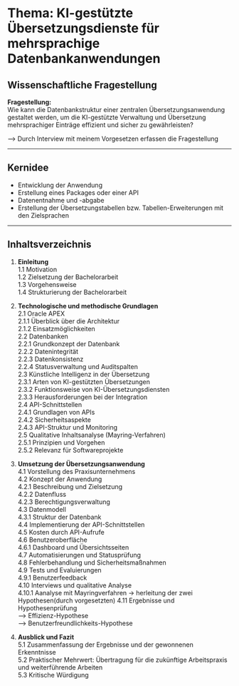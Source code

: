 # Thema: KI-gestützte Übersetzungsdienste für mehrsprachige Datenbankanwendungen
 
## Wissenschaftliche Fragestellung

**Fragestellung:**  
Wie kann die Datenbankstruktur einer zentralen Übersetzungsanwendung gestaltet werden, um die KI-gestützte Verwaltung und Übersetzung mehrsprachiger Einträge effizient und sicher zu gewährleisten?

--> Durch Interview mit meinem Vorgesetzen erfassen die Fragestellung

---

## Kernidee

- Entwicklung der Anwendung  
- Erstellung eines Packages oder einer API  
- Datenentnahme und -abgabe  
- Erstellung der Übersetzungstabellen bzw. Tabellen-Erweiterungen mit den Zielsprachen  

---

## Inhaltsverzeichnis

1. **Einleitung**  
   1.1 Motivation  
   1.2 Zielsetzung der Bachelorarbeit  
   1.3 Vorgehensweise  
   1.4 Strukturierung der Bachelorarbeit  

2. **Technologische und methodische Grundlagen**  
   2.1 Oracle APEX  
   2.1.1 Überblick über die Architektur  
   2.1.2 Einsatzmöglichkeiten  
   2.2 Datenbanken  
   2.2.1 Grundkonzept der Datenbank  
   2.2.2 Datenintegrität  
   2.2.3 Datenkonsistenz  
   2.2.4 Statusverwaltung und Auditspalten  
   2.3 Künstliche Intelligenz in der Übersetzung  
   2.3.1 Arten von KI-gestützten Übersetzungen  
   2.3.2 Funktionsweise von KI-Übersetzungsdiensten  
   2.3.3 Herausforderungen bei der Integration  
   2.4 API-Schnittstellen  
   2.4.1 Grundlagen von APIs  
   2.4.2 Sicherheitsaspekte  
   2.4.3 API-Struktur und Monitoring  
   2.5 Qualitative Inhaltsanalyse (Mayring-Verfahren)  
   2.5.1 Prinzipien und Vorgehen  
   2.5.2 Relevanz für Softwareprojekte  

4. **Umsetzung der Übersetzungsanwendung**  
   4.1 Vorstellung des Praxisunternehmens  
   4.2 Konzept der Anwendung  
   4.2.1 Beschreibung und Zielsetzung  
   4.2.2 Datenfluss  
   4.2.3 Berechtigungsverwaltung  
   4.3 Datenmodell  
   4.3.1 Struktur der Datenbank  
   4.4 Implementierung der API-Schnittstellen  
   4.5 Kosten durch API-Aufrufe  
   4.6 Benutzeroberfläche  
   4.6.1 Dashboard und Übersichtsseiten  
   4.7 Automatisierungen und Statusprüfung  
   4.8 Fehlerbehandlung und Sicherheitsmaßnahmen  
   4.9 Tests und Evaluierungen  
   4.9.1 Benutzerfeedback  
   4.10 Interviews und qualitative Analyse  
   4.10.1 Aanalyse mit Mayringverfahren
   -> herleitung der zwei Hypothesen(durch vorgesetzten)
   4.11 Ergebnisse und Hypothesenprüfung  
   -->  Effizienz-Hypothese  
   -->  Benutzerfreundlichkeits-Hypothese  
  

5. **Ausblick und Fazit**  
   5.1 Zusammenfassung der Ergebnisse und der gewonnenen Erkenntnisse  
   5.2 Praktischer Mehrwert: Übertragung für die zukünftige Arbeitspraxis und weiterführende Arbeiten  
   5.3 Kritische Würdigung  
